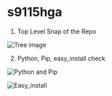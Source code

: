 # s9115hga

1. Top Level Snap of the Repo

![Tree image](https://cloud.githubusercontent.com/assets/7557398/9486109/e283c6ce-4b90-11e5-8697-7defea335612.jpg?raw=true "Top Level Snap of the Repo")

2. Python, Pip, easy_install check

![Python and Pip](https://cloud.githubusercontent.com/assets/7557398/9486289/391da084-4b93-11e5-8778-b63664c90f94.jpg?raw=true)

![Easy_install](https://cloud.githubusercontent.com/assets/7557398/9486293/4a1fc1e6-4b93-11e5-9c72-449c3556b1e7.jpg?raw=true)
